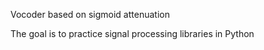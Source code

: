 Vocoder based on sigmoid attenuation 

The goal is to practice signal processing libraries in Python
